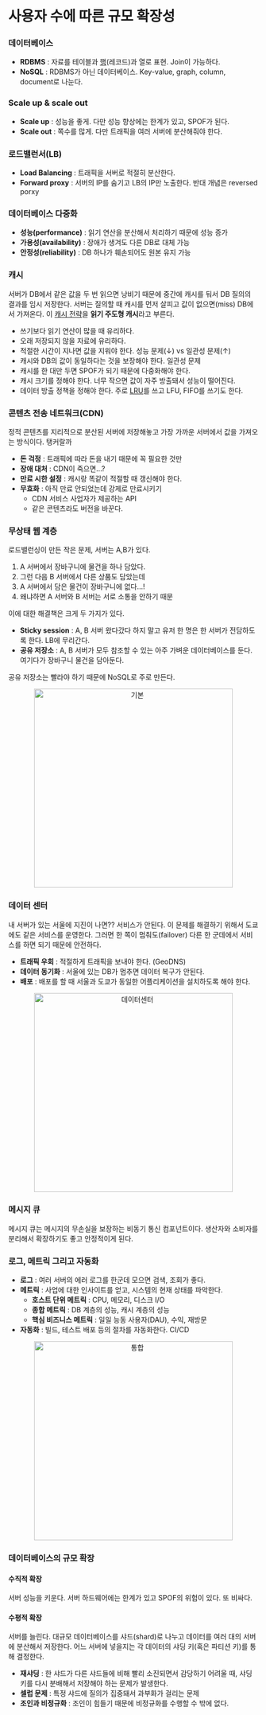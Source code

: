# 사용자 수에 따른 규모 확장성

### 데이터베이스

- **RDBMS** : 자료를 테이블과 [행](https://m.blog.naver.com/PostView.naver?isHttpsRedirect=true&blogId=netrance&logNo=110151734823#:~:text=017%2D5555%2D5555-,%ED%96%89%20(row),-%ED%96%89%EC%9D%B4%EB%9E%80%2C%20%ED%85%8C%EC%9D%B4%EB%B8%94%EC%97%90%EC%84%9C%20%EA%B0%80%EB%A1%9C)(레코드)과 열로 표현. Join이 가능하다.
- **NoSQL** : RDBMS가 아닌 데이터베이스. Key-value, graph, column, document로 나눈다.

### Scale up & scale out

- **Scale up** : 성능을 좋게. 다만 성능 향상에는 한계가 있고, SPOF가 된다.
- **Scale out** : 쪽수를 많게. 다만 트래픽을 여러 서버에 분산해줘야 한다.

### 로드밸런서(LB)

- **Load Balancing** : 트래픽을 서버로 적절히 분산한다.
- **Forward proxy** : 서버의 IP를 숨기고 LB의 IP만 노출한다. 반대 개념은 reversed porxy

### 데이터베이스 다중화

- **성능(performance)** : 읽기 연산을 분산해서 처리하기 때문에 성능 증가
- **가용성(availability)** : 장애가 생겨도 다른 DB로 대체 가능
- **안정성(reliability)** : DB 하나가 훼손되어도 원본 유지 가능

### 캐시

서버가 DB에서 같은 값을 두 번 읽으면 낭비기 때문에 중간에 캐시를 둬서 DB 질의의 결과를 임시 저장한다. 서버는 질의할 때 캐시를 먼저 살피고 값이 없으면(miss) DB에서 가져온다. 이 [캐시 전략](https://codeahoy.com/2017/08/11/caching-strategies-and-how-to-choose-the-right-one)을 **읽기 주도형 캐시**라고 부른다.

- 쓰기보다 읽기 연산이 많을 때 유리하다.
- 오래 저장되지 않을 자료에 유리하다.
- 적절한 시간이 지나면 값을 지워야 한다. 성능 문제(↓) vs 일관성 문제(↑)
- 캐시와 DB의 값이 동일하다는 것을 보장해야 한다. 일관성 문제
- 캐시를 한 대만 두면 SPOF가 되기 때문에 다중화해야 한다.
- 캐시 크기를 정해야 한다. 너무 작으면 값이 자주 방출돼서 성능이 떨어진다.
- 데이터 방출 정책을 정해야 한다. 주로 [LRU](https://www.notion.so/4eb5ed6a47414a7da948468adca6936a)를 쓰고 LFU, FIFO를 쓰기도 한다.

### 콘텐츠 전송 네트워크(CDN)

정적 콘텐츠를 지리적으로 분산된 서버에 저장해놓고 가장 가까운 서버에서 값을 가져오는 방식이다. 탱커랄까

- **돈 걱정** : 트래픽에 따라 돈을 내기 때문에 꼭 필요한 것만
- **장애 대처** : CDN이 죽으면…?
- **만료 시한 설정** : 캐시랑 똑같이 적절할 때 갱신해야 한다.
- **무효화** : 아직 만료 안되었는데 강제로 만료시키기
  - CDN 서비스 사업자가 제공하는 API
  - 같은 콘텐츠라도 버전을 바꾼다.

### 무상태 웹 계층

로드밸런싱이 만든 작은 문제, 서버는 A,B가 있다.

1. A 서버에서 장바구니에 물건을 하나 담았다.
2. 그런 다음 B 서버에서 다른 상품도 담았는데
3. A 서버에서 담은 물건이 장바구니에 없다…!
4. 왜냐하면 A 서버와 B 서버는 서로 소통을 안하기 때문

이에 대한 해결책은 크게 두 가지가 있다.

- **Sticky session** : A, B 서버 왔다갔다 하지 말고 유저 한 명은 한 서버가 전담하도록 한다. LB에 무리간다.
- **공유 저장소** : A, B 서버가 모두 참조할 수 있는 아주 가벼운 데이터베이스를 둔다. 여기다가 장바구니 물건을 담아둔다.

공유 저장소는 빨라야 하기 때문에 NoSQL로 주로 만든다.

<p align="center"> <img src="https://i.ibb.co/Jn7n6m8/1.png" alt="기본" width="400" /> </p>

### 데이터 센터

내 서버가 있는 서울에 지진이 나면?? 서비스가 안된다. 이 문제를 해결하기 위해서 도쿄에도 같은 서비스를 운영한다. 그러면 한 쪽이 멈춰도(failover) 다른 한 군데에서 서비스를 하면 되기 때문에 안전하다.

- **트래픽 우회** : 적절하게 트래픽을 보내야 한다. (GeoDNS)
- **데이터 동기화** : 서울에 있는 DB가 멈추면 데이터 복구가 안된다.
- **배포** : 배포를 할 때 서울과 도쿄가 동일한 어플리케이션을 설치하도록 해야 한다.

<p align="center"> <img src="https://i.ibb.co/tmqmqfh/1.png" alt="데이터센터" width="400" /> </p>

### 메시지 큐

메시지 큐는 메시지의 무손실을 보장하는 비동기 통신 컴포넌트이다. 생산자와 소비자를 분리해서 확장하기도 좋고 안정적이게 된다. 

### 로그, 메트릭 그리고 자동화

- **로그** : 여러 서버의 에러 로그를 한군데 모으면 검색, 조회가 좋다.
- **메트릭** : 사업에 대한 인사이트를 얻고, 시스템의 현재 상태를 파악한다.
  - **호스트 단위 메트릭** : CPU, 메모리, 디스크 I/O
  - **종합 메트릭** : DB 계층의 성능, 캐시 계층의 성능
  - **핵심 비즈니스 메트릭** : 일일 능동 사용자(DAU), 수익, 재방문
- **자동화** : 빌드, 테스트 배포 등의 절차를 자동화한다. CI/CD

<p align="center"> <img src="https://i.ibb.co/XZqxHLm/1.png" alt="통합" width="400" /> </p>

### 데이터베이스의 규모 확장

#### 수직적 확장

서버 성능을 키운다. 서버 하드웨어에는 한계가 있고 SPOF의 위험이 있다. 또 비싸다.

#### 수평적 확장

서버를 늘린다. 대규모 데이터베이스를 샤드(shard)로 나누고 데이터를 여러 대의 서버에 분산해서 저장한다. 어느 서버에 넣을지는 각 데이터의 샤딩 키(혹은 파티션 키)를 통해 결정한다.

- **재샤딩** : 한 샤드가 다른 샤드들에 비해 빨리 소진되면서 감당하기 어려울 때, 샤딩 키를 다시 분배해서 저장해야 하는 문제가 발생한다.
- **셀럽 문제** : 특정 샤드에 질의가 집중돼서 과부화가 걸리는 문제
- **조인과 비정규화** : 조인이 힘들기 때문에 비정규화를 수행할 수 밖에 없다.